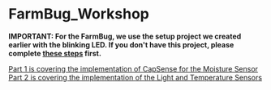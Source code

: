 # FarmBug_Workshop

**IMPORTANT: For the FarmBug, we use the setup project we created earlier with the blinking LED. If you don't have this project, please complete [these steps](https://github.com/onethinx/Workshop_29May2023#2-farmbug-project-chip-configuration-firmware-coding-and-debugging) first.**

[Part 1 is covering the implementation of CapSense for the Moisture Sensor](https://github.com/onethinx/FarmBug_Workshop/tree/main/Part_1_Adding_Moisture_Sensor)
[Part 2 is covering the implementation of the Light and Temperature Sensors](https://github.com/onethinx/FarmBug_Workshop/tree/main/Part_2_Implementing_Light_and_Temperature)
